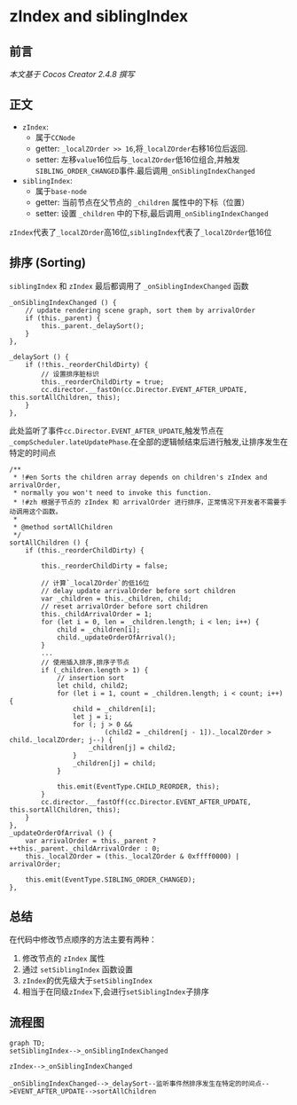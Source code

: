 # zIndex and siblingIndex

## 前言
_本文基于 Cocos Creator 2.4.8 撰写_

## 正文
- `zIndex`:
  - 属于`CCNode`
  - getter: `_localZOrder >> 16`,将`_localZOrder`右移16位后返回.
  - setter: 左移`value`16位后与`_localZOrder`低16位组合,并触发`SIBLING_ORDER_CHANGED`事件.最后调用`_onSiblingIndexChanged`
- `siblingIndex`: 
  - 属于`base-node`
  - getter: 当前节点在父节点的 `_children` 属性中的下标（位置）
  - setter: 设置 `_children` 中的下标,最后调用`_onSiblingIndexChanged`
  
`zIndex`代表了`_localZOrder`高16位,`siblingIndex`代表了`_localZOrder`低16位

## 排序 (Sorting)
`siblingIndex` 和 `zIndex` 最后都调用了 `_onSiblingIndexChanged` 函数

```
_onSiblingIndexChanged () {
    // update rendering scene graph, sort them by arrivalOrder
    if (this._parent) {
        this._parent._delaySort();
    }
},
```

```
_delaySort () {
    if (!this._reorderChildDirty) {
        // 设置排序脏标识
        this._reorderChildDirty = true;
        cc.director.__fastOn(cc.Director.EVENT_AFTER_UPDATE, this.sortAllChildren, this);
    }
},
```
此处监听了事件`cc.Director.EVENT_AFTER_UPDATE`,触发节点在`_compScheduler.lateUpdatePhase`.在全部的逻辑帧结束后进行触发,让排序发生在特定的时间点
```
/**
 * !#en Sorts the children array depends on children's zIndex and arrivalOrder,
 * normally you won't need to invoke this function.
 * !#zh 根据子节点的 zIndex 和 arrivalOrder 进行排序，正常情况下开发者不需要手动调用这个函数。
 *
 * @method sortAllChildren
 */
sortAllChildren () {
    if (this._reorderChildDirty) {

        this._reorderChildDirty = false;

        // 计算`_localZOrder`的低16位
        // delay update arrivalOrder before sort children
        var _children = this._children, child;
        // reset arrivalOrder before sort children
        this._childArrivalOrder = 1;
        for (let i = 0, len = _children.length; i < len; i++) {
            child = _children[i];
            child._updateOrderOfArrival();
        }
        ...
        // 使用插入排序,排序子节点
        if (_children.length > 1) {
            // insertion sort
            let child, child2;
            for (let i = 1, count = _children.length; i < count; i++) {
                child = _children[i];
                let j = i;
                for (; j > 0 &&
                        (child2 = _children[j - 1])._localZOrder > child._localZOrder; j--) {
                    _children[j] = child2;
                }
                _children[j] = child;
            }

            this.emit(EventType.CHILD_REORDER, this);
        }
        cc.director.__fastOff(cc.Director.EVENT_AFTER_UPDATE, this.sortAllChildren, this);
    }
},
_updateOrderOfArrival () {
    var arrivalOrder = this._parent ? ++this._parent._childArrivalOrder : 0;
    this._localZOrder = (this._localZOrder & 0xffff0000) | arrivalOrder;

    this.emit(EventType.SIBLING_ORDER_CHANGED);
},
```

## 总结
在代码中修改节点顺序的方法主要有两种：

1. 修改节点的 `zIndex` 属性
2. 通过 `setSiblingIndex` 函数设置
3. `zIndex`的优先级大于`setSiblingIndex`
4. 相当于在同级`zIndex`下,会进行`setSiblingIndex`子排序

## 流程图
```mermaid
graph TD;
setSiblingIndex-->_onSiblingIndexChanged

zIndex-->_onSiblingIndexChanged

_onSiblingIndexChanged-->_delaySort--监听事件然排序发生在特定的时间点-->EVENT_AFTER_UPDATE-->sortAllChildren
```
